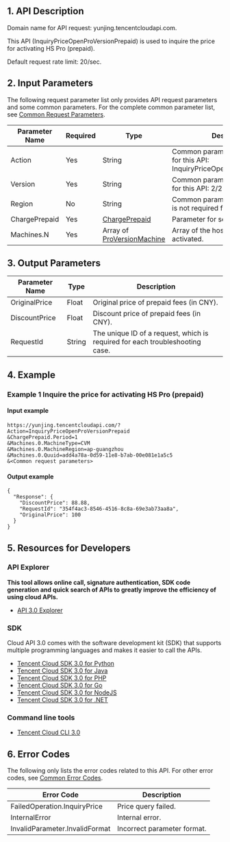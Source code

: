 ## 1. API Description

Domain name for API request: yunjing.tencentcloudapi.com.

This API (InquiryPriceOpenProVersionPrepaid) is used to inquire the price for activating HS Pro (prepaid).

Default request rate limit: 20/sec.

## 2. Input Parameters

The following request parameter list only provides API request parameters and some common parameters. For the complete common parameter list, see [Common Request Parameters](/document/api/296/19828).

| Parameter Name | Required | Type | Description |
|---------|---------|---------|---------|
| Action | Yes | String | Common parameter. The value​used for this API: InquiryPriceOpenProVersionPrepaid. |
| Version | Yes | String | Common parameter. The value used for this API: 2/28/2018 |
| Region | No | String | Common parameter. This parameter is not required for this API. |
| ChargePrepaid | Yes | [ChargePrepaid](/document/api/296/19867#ChargePrepaid) | Parameter for setting prepaid mode. |
| Machines.N | Yes | Array of [ProVersionMachine](/document/api/296/19867#ProVersionMachine) | Array of the hosts with HS Pro activated. |

## 3. Output Parameters

| Parameter Name | Type | Description |
|---------|---------|---------|
| OriginalPrice | Float | Original price of prepaid fees (in CNY). |
| DiscountPrice | Float | Discount price of prepaid fees (in CNY). |
| RequestId | String | The unique ID of a request, which is required for each troubleshooting case. |

## 4. Example

### Example 1 Inquire the price for activating HS Pro (prepaid)

#### Input example

```
https://yunjing.tencentcloudapi.com/?Action=InquiryPriceOpenProVersionPrepaid
&ChargePrepaid.Period=1
&Machines.0.MachineType=CVM
&Machines.0.MachineRegion=ap-guangzhou
&Machines.0.Quuid=add4a78a-0d59-11e8-b7ab-00e081e1a5c5
&<Common request parameters>
```

#### Output example

```
{
  "Response": {
    "DiscountPrice": 88.88,
    "RequestId": "354f4ac3-8546-4516-8c8a-69e3ab73aa8a",
    "OriginalPrice": 100
  }
}
```


## 5. Resources for Developers

### API Explorer

**This tool allows online call, signature authentication, SDK code generation and quick search of APIs to greatly improve the efficiency of using cloud APIs.**

* [API 3.0 Explorer](https://console.cloud.tencent.com/api/explorer?Product=yunjing&Version=2018-02-28&Action=InquiryPriceOpenProVersionPrepaid)

### SDK

Cloud API 3.0 comes with the software development kit (SDK) that supports multiple programming languages and makes it easier to call the APIs.

* [Tencent Cloud SDK 3.0 for Python](https://github.com/TencentCloud/tencentcloud-sdk-python)
* [Tencent Cloud SDK 3.0 for Java](https://github.com/TencentCloud/tencentcloud-sdk-java)
* [Tencent Cloud SDK 3.0 for PHP](https://github.com/TencentCloud/tencentcloud-sdk-php)
* [Tencent Cloud SDK 3.0 for Go](https://github.com/TencentCloud/tencentcloud-sdk-go)
* [Tencent Cloud SDK 3.0 for NodeJS](https://github.com/TencentCloud/tencentcloud-sdk-nodejs)
* [Tencent Cloud SDK 3.0 for .NET](https://github.com/TencentCloud/tencentcloud-sdk-dotnet)

### Command line tools

* [Tencent Cloud CLI 3.0](https://cloud.tencent.com/document/product/440/6176)

## 6. Error Codes

The following only lists the error codes related to this API. For other error codes, see [Common Error Codes](/document/api/296/19830#.E5.85.AC.E5.85.B1.E9.94.99.E8.AF.AF.E7.A0.81).

| Error Code | Description |
|---------|---------|
| FailedOperation.InquiryPrice | Price query failed. |
| InternalError | Internal error. |
| InvalidParameter.InvalidFormat | Incorrect parameter format. |

